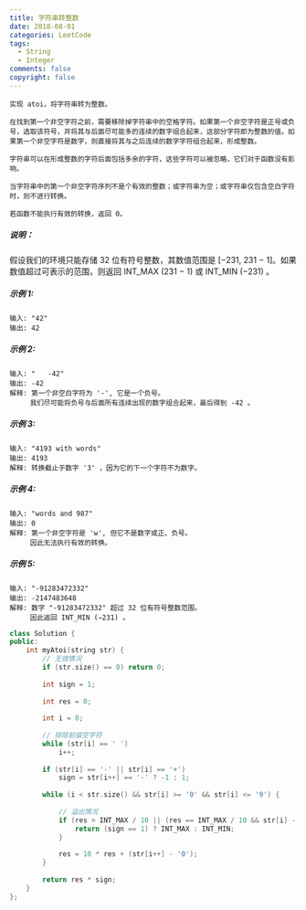 ```yaml
---
title: 字符串转整数
date: 2018-08-01
categories: LeetCode
tags:
  - String
  - Integer
comments: false
copyright: false
---
```

```
实现 atoi，将字符串转为整数。

在找到第一个非空字符之前，需要移除掉字符串中的空格字符。如果第一个非空字符是正号或负号，选取该符号，并将其与后面尽可能多的连续的数字组合起来，这部分字符即为整数的值。如果第一个非空字符是数字，则直接将其与之后连续的数字字符组合起来，形成整数。

字符串可以在形成整数的字符后面包括多余的字符，这些字符可以被忽略，它们对于函数没有影响。

当字符串中的第一个非空字符序列不是个有效的整数；或字符串为空；或字符串仅包含空白字符时，则不进行转换。

若函数不能执行有效的转换，返回 0。
```
<!-- more -->
##### 说明：

假设我们的环境只能存储 32 位有符号整数，其数值范围是 [−231,  231 − 1]。如果数值超过可表示的范围，则返回  INT_MAX (231 − 1) 或 INT_MIN (−231) 。

##### 示例 1:
```
输入: "42"
输出: 42
```
##### 示例 2:
```
输入: "   -42"
输出: -42
解释: 第一个非空白字符为 '-', 它是一个负号。
     我们尽可能将负号与后面所有连续出现的数字组合起来，最后得到 -42 。
```
##### 示例 3:
```
输入: "4193 with words"
输出: 4193
解释: 转换截止于数字 '3' ，因为它的下一个字符不为数字。
```
##### 示例 4:
```
输入: "words and 987"
输出: 0
解释: 第一个非空字符是 'w', 但它不是数字或正、负号。
     因此无法执行有效的转换。
```
##### 示例 5:
```
输入: "-91283472332"
输出: -2147483648
解释: 数字 "-91283472332" 超过 32 位有符号整数范围。 
     因此返回 INT_MIN (−231) 。
```

``` cpp
class Solution {
public:
    int myAtoi(string str) {
        // 无效情况
        if (str.size() == 0) return 0;
        
        int sign = 1;
        
        int res = 0;
        
        int i = 0;
        
        // 排除前缀空字符
        while (str[i] == ' ')
            i++;
        
        if (str[i] == '-' || str[i] == '+')
            sign = str[i++] == '-' ? -1 : 1;
        
        while (i < str.size() && str[i] >= '0' && str[i] <= '9') {
            
            // 溢出情况
            if (res > INT_MAX / 10 || (res == INT_MAX / 10 && str[i] - '0' > 7)) {
                return (sign == 1) ? INT_MAX : INT_MIN;
            }
            
            res = 10 * res + (str[i++] - '0');
        }
        
        return res * sign;
    }
};
```
